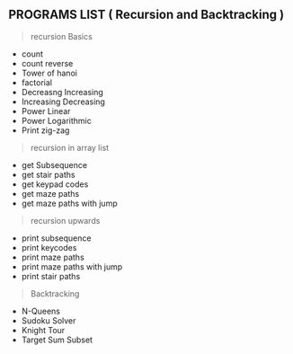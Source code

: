 ##  PROGRAMS  LIST ( Recursion and Backtracking )

> recursion Basics
- count
- count reverse
- Tower of hanoi
- factorial
- Decreasng Increasing
- Increasing Decreasing
- Power Linear
- Power Logarithmic
- Print zig-zag

> recursion in array list
- get Subsequence
- get stair paths
- get keypad codes
- get maze paths
- get maze paths with jump


> recursion upwards
- print subsequence
- print keycodes
- print maze paths
- print maze paths with jump
- print stair paths

>Backtracking
- N-Queens
- Sudoku Solver
- Knight Tour
- Target Sum Subset
